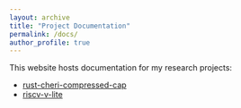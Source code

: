 ```yaml
---
layout: archive
title: "Project Documentation"
permalink: /docs/
author_profile: true
---
```



This website hosts documentation for my research projects:

- [rust-cheri-compressed-cap](/files/docs/rust-cheri-compressed-cap/)
- [riscv-v-lite](/files/docs/riscv-v-lite/)